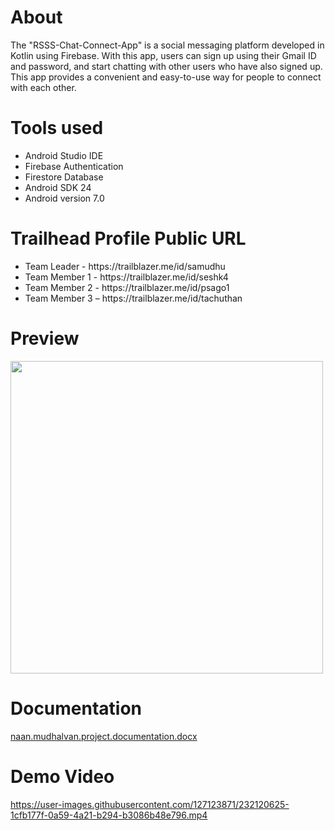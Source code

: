 # About 

The "RSSS-Chat-Connect-App" is a social messaging platform developed in Kotlin using Firebase. With this app, users can sign up using their Gmail ID and password, and start chatting with other users who have also signed up. This app provides a convenient and easy-to-use way for people to connect with each other.

# Tools used

  <ul>
      <li>Android Studio IDE</li>
      <li>Firebase Authentication</li>
      <li>Firestore Database</li>
      <li>Android SDK 24</li>
      <li>Android version 7.0</li>
  </ul>
  
# Trailhead Profile Public URL
 
   <ul>
      <li>Team Leader - https://trailblazer.me/id/samudhu</li>
      <li>Team Member 1 - https://trailblazer.me/id/seshk4</li>
      <li>Team Member 2 - https://trailblazer.me/id/psago1</li>
      <li>Team Member 3 – https://trailblazer.me/id/tachuthan</li>
  </ul>

# Preview
  <p float="left">
  <img src="https://user-images.githubusercontent.com/63907782/231327040-73a0a7b9-9db6-4f2e-8477-8e945da819c4.jpg" width="500" />
</p>
  
# Documentation


[naan.mudhalvan.project.documentation.docx](https://github.com/Dhanudarasesha/chat-connect/files/11235791/naan.mudhalvan.project.documentation.docx)

# Demo Video

   


https://user-images.githubusercontent.com/127123871/232120625-1cfb177f-0a59-4a21-b294-b3086b48e796.mp4





